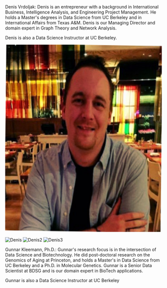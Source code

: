 


<div class="row">
  <div class="col-md-8" markdown="1">
  Denis Vrdoljak: Denis is an entrepreneur with a background in International Business, Intelligence Analysis, and Engineering Project Management. He holds a Master's degrees in  Data Science from UC Berkeley and in International Affairs from Texas A&M. Denis is our Managing Director and domain expert in Graph Theory and Network Analysis.

  Denis is also a Data Science Instructor at UC Berkeley.

  </div>
  <div class="col-md-4" markdown="1">
  <!-- ![Alt Text](img/DVrdoljak.jpg) -->
  <img height="600px" class="center-block" src="img/DVrdoljak.jpg">
  </div>
</div> 

![Denis]("/img/DVrdoljak.jpg")
![Denis2]("../img/DVrdoljak.jpg")
![Denis3]("img/DVrdoljak.jpg")

Gunnar Kleemann, Ph.D.: Gunnar's research focus is in the intersection of Data Science and Biotechnology. He did post-doctoral research on the Genomics of Aging at Princeton, and holds a Master's in Data Science from UC Berkeley and a Ph.D. in Molecular Genetics. Gunnar is a Senior Data Scientist at BDSG and is our domain expert in BioTech applications.

Gunnar is also a Data Science Instructor at UC Berkeley
